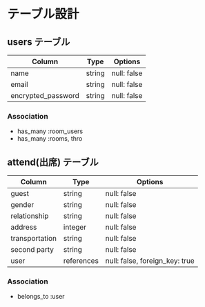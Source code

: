 # テーブル設計

## users テーブル

| Column             | Type   | Options     |
| ------------------ | ------ | ----------- |
| name               | string | null: false |
| email              | string | null: false |
| encrypted_password | string | null: false |

### Association

- has_many :room_users
- has_many :rooms, thro



## attend(出席) テーブル 


| Column        | Type       | Options                        |
| -------       | ---------- | ------------------------------ |
| guest         | string     | null: false                    |
| gender        | string     | null: false                    |
| relationship  | string     | null: false                    |
| address       | integer    | null: false                    |
| transportation| string     | null: false                    |
| second party  | string     | null: false                    |
| user          | references | null: false, foreign_key: true |

### Association


- belongs_to :user